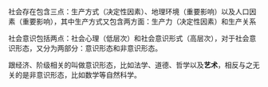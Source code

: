 社会存在包含三点：生产方式（决定性因素）、地理环境（重要影响）以及人口因素（重要影响），其中生产方式又包含两方面：生产力（决定性因素）和生产关系

社会意识包括两点：社会心理（低层次）和社会意识形式（高层次），对于社会意识形态，又分为两部分：意识形态和非意识形态。

跟经济、阶级相关的叫做意识形态，比如法学、道德、哲学以及**艺术**，相反与之无关的是非意识形态，比如数学等自然科学。